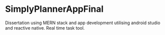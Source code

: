 # SimplyPlannerAppFinal
Dissertation using MERN stack and app development utilising android studio and reactive native. Real time task tool. 
